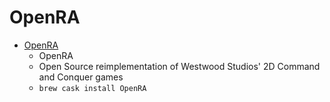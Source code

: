 # OpenRA
- [OpenRA](https://www.openra.net/)
  -  OpenRA
  - Open Source reimplementation of Westwood Studios' 2D Command and Conquer games
  - `brew cask install OpenRA`
